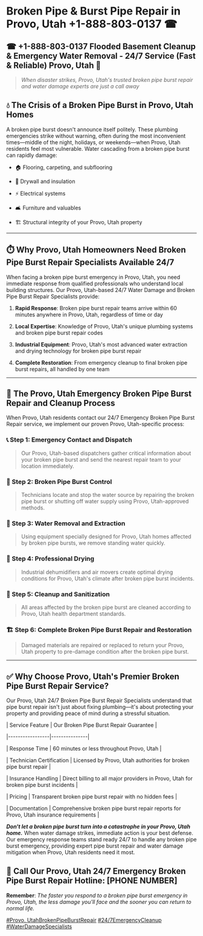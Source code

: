 # Broken Pipe & Burst Pipe Repair in Provo, Utah +1-888-803-0137 ☎
## ☎ +1-888-803-0137  Flooded Basement Cleanup & Emergency Water Removal - 24/7 Service (Fast & Reliable) Provo, Utah 🚨

> *When disaster strikes, Provo, Utah's trusted broken pipe burst repair and water damage experts are just a call away*

## 💧 The Crisis of a Broken Pipe Burst in Provo, Utah Homes

A broken pipe burst doesn't announce itself politely. These plumbing emergencies strike without warning, often during the most inconvenient times—middle of the night, holidays, or weekends—when Provo, Utah residents feel most vulnerable. Water cascading from a broken pipe burst can rapidly damage:

* 🏠 Flooring, carpeting, and subflooring
* 🧱 Drywall and insulation
* ⚡ Electrical systems
* 🛋️ Furniture and valuables
* 🏗️ Structural integrity of your Provo, Utah property

---

## ⏱️ Why Provo, Utah Homeowners Need Broken Pipe Burst Repair Specialists Available 24/7

When facing a broken pipe burst emergency in Provo, Utah, you need immediate response from qualified professionals who understand local building structures. Our Provo, Utah-based 24/7 Water Damage and Broken Pipe Burst Repair Specialists provide:

1. **Rapid Response**: Broken pipe burst repair teams arrive within 60 minutes anywhere in Provo, Utah, regardless of time or day
2. **Local Expertise**: Knowledge of Provo, Utah's unique plumbing systems and broken pipe burst repair codes
3. **Industrial Equipment**: Provo, Utah's most advanced water extraction and drying technology for broken pipe burst repair
4. **Complete Restoration**: From emergency cleanup to final broken pipe burst repairs, all handled by one team

---

## 🔧 The Provo, Utah Emergency Broken Pipe Burst Repair and Cleanup Process

When Provo, Utah residents contact our 24/7 Emergency Broken Pipe Burst Repair service, we implement our proven Provo, Utah-specific process:

### 📞 Step 1: Emergency Contact and Dispatch
> Our Provo, Utah-based dispatchers gather critical information about your broken pipe burst and send the nearest repair team to your location immediately.

### 🚿 Step 2: Broken Pipe Burst Control
> Technicians locate and stop the water source by repairing the broken pipe burst or shutting off water supply using Provo, Utah-approved methods.

### 🌊 Step 3: Water Removal and Extraction
> Using equipment specially designed for Provo, Utah homes affected by broken pipe bursts, we remove standing water quickly.

### 💨 Step 4: Professional Drying
> Industrial dehumidifiers and air movers create optimal drying conditions for Provo, Utah's climate after broken pipe burst incidents.

### 🧼 Step 5: Cleanup and Sanitization
> All areas affected by the broken pipe burst are cleaned according to Provo, Utah health department standards.

### 🏗️ Step 6: Complete Broken Pipe Burst Repair and Restoration
> Damaged materials are repaired or replaced to return your Provo, Utah property to pre-damage condition after the broken pipe burst.

---

## ✅ Why Choose Provo, Utah's Premier Broken Pipe Burst Repair Service?

Our Provo, Utah 24/7 Broken Pipe Burst Repair Specialists understand that pipe burst repair isn't just about fixing plumbing—it's about protecting your property and providing peace of mind during a stressful situation.

| Service Feature | Our Broken Pipe Burst Repair Guarantee |
|-----------------|---------------|
| Response Time | 60 minutes or less throughout Provo, Utah |
| Technician Certification | Licensed by Provo, Utah authorities for broken pipe burst repair |
| Insurance Handling | Direct billing to all major providers in Provo, Utah for broken pipe burst incidents |
| Pricing | Transparent broken pipe burst repair with no hidden fees |
| Documentation | Comprehensive broken pipe burst repair reports for Provo, Utah insurance requirements |

***Don't let a broken pipe burst turn into a catastrophe in your Provo, Utah home.*** When water damage strikes, immediate action is your best defense. Our emergency response teams stand ready 24/7 to handle any broken pipe burst emergency, providing expert pipe burst repair and water damage mitigation when Provo, Utah residents need it most.

## 📱 Call Our Provo, Utah 24/7 Emergency Broken Pipe Burst Repair Hotline: [PHONE NUMBER]

**Remember**: *The faster you respond to a broken pipe burst emergency in Provo, Utah, the less damage you'll face and the sooner you can return to normal life.*

[#Provo, UtahBrokenPipeBurstRepair](#) [#24/7EmergencyCleanup](#) [#WaterDamageSpecialists](#)